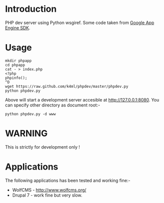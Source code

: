 Introduction
============
PHP dev server using Python wsgiref. Some code taken from [Google App Engine SDK][1].

Usage
=====

    mkdir phpapp
    cd phpapp
    cat - > index.php
    <?php
    phpinfo();
    ^D
    wget https://raw.github.com/k4ml/phpdev/master/phpdev.py
    python phpdev.py

Above will start a development server accesible at http://127.0.0.1:8080. You can specify other directory as
document root:-

    python phpdev.py -d www

WARNING
=======
This is strictly for development only !

Applications
============
The following applications has been tested and working fine:-

* WolfCMS - http://www.wolfcms.org/
* Drupal 7 - work fine but very slow.

[1]:https://googleappengine.googlecode.com/svn/trunk/python/google/appengine/tools/devappserver2/php/runtime.py
